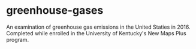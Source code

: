 # greenhouse-gases
An examination of greenhouse gas emissions in the United Staties in 2016. Completed while enrolled in the University of Kentucky's New Maps Plus program.
